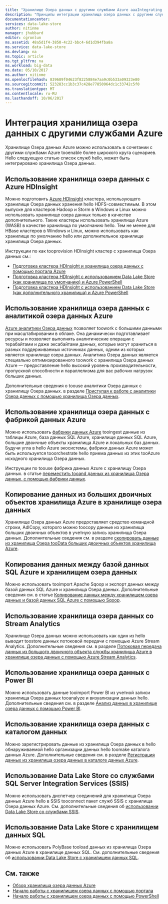 ```yaml
---
title: "Хранилище Озера данных с другими службами Azure aaaIntegrating | Документы Microsoft"
description: "Принципы интеграции хранилища озера данных с другими службами Azure"
documentationcenter: 
services: data-lake-store
author: nitinme
manager: jhubbard
editor: cgronlun
ms.assetid: 48a5d1f4-3850-4c22-bbc4-6d1d394fba8a
ms.service: data-lake-store
ms.devlang: na
ms.topic: article
ms.tgt_pltfrm: na
ms.workload: big-data
ms.date: 05/10/2017
ms.author: nitinme
ms.openlocfilehash: 839689f04623f8225884e7aa9c0b533a09323e80
ms.sourcegitcommit: 523283cc1b3c37c428e77850964dc1c33742c5f0
ms.translationtype: MT
ms.contentlocale: ru-RU
ms.lasthandoff: 10/06/2017
---
```

# <a name="integrating-data-lake-store-with-other-azure-services"></a>Интеграция хранилища озера данных с другими службами Azure
Хранилище Озера данных Azure можно использовать в сочетании с другими службами Azure tooenable более широкого круга сценариев. Hello следующую статью список служб hello, может быть интегрировано хранилища Озера данных.

## <a name="use-data-lake-store-with-azure-hdinsight"></a>Использование хранилища озера данных с Azure HDInsight
Можно подготовить [Azure HDInsight](https://azure.microsoft.com/documentation/learning-paths/hdinsight-self-guided-hadoop-training/) кластера, использующего хранилище Озера данных хранения hello HDFS-совместимым. В этом выпуске для кластеров Hadoop и Storm в Windows и Linux можно использовать хранилище озера данных только в качестве дополнительного. Такие кластеры использовать хранилище Azure (WASB) в качестве хранилища по умолчанию hello. Тем не менее для HBase кластеров в Windows и Linux, можно использовать как хранилище по умолчанию hello или дополнительное хранилище хранилища Озера данных.

Инструкции по как tooprovision HDInsight кластер с хранилища Озера данных см.:

* [Подготовка кластера HDInsight и хранилища озера данных с помощью портала Azure](data-lake-store-hdinsight-hadoop-use-portal.md)
* [Подготовка кластера HDInsight с использованием Data Lake Store (как хранилища по умолчанию) и Azure PowerShell](data-lake-store-hdinsight-hadoop-use-powershell-for-default-storage.md)
* [Подготовка кластера HDInsight с использованием Data Lake Store (как дополнительного хранилища) и Azure PowerShell](data-lake-store-hdinsight-hadoop-use-powershell.md)

## <a name="use-data-lake-store-with-azure-data-lake-analytics"></a>Использование хранилища озера данных с аналитикой озера данных Azure
[Azure аналитики Озера данных](../data-lake-analytics/data-lake-analytics-overview.md) позволяет toowork с большими данными при масштабировании в облаке. Она динамически подготавливает ресурсы и позволяет выполнять аналитические операции с терабайтами и даже эксабайтами данных, которые могут храниться в разных поддерживаемых источниках данных, одним из которых является хранилище озера данных. Аналитика Озера данных является специально оптимизированного toowork с хранилища Озера данных Azure — предоставление hello высокий уровень производительности, пропускной способности и параллелизма для вас рабочих нагрузок больших данных.

Дополнительные сведения о toouse аналитики Озера данных с хранилищу Озера данных. в разделе [Приступая к работе с аналитики Озера данных с помощью хранилища Озера данных](../data-lake-analytics/data-lake-analytics-get-started-portal.md).

## <a name="use-data-lake-store-with-azure-data-factory"></a>Использование хранилища озера данных с фабрикой данных Azure
Можно использовать [фабрики данных Azure](https://azure.microsoft.com/services/data-factory/) tooingest данные из таблицы Azure, база данных SQL Azure, хранилище данных SQL Azure, большие двоичные объекты хранилища Azure и локальных баз данных. Будучи угла в hello Azure экосистемы, фабрики данных Azure может быть используется tooorchestrate hello приема данных из этих tooAzure исходного хранилища Озера данных.

Инструкции по toouse фабрика данных Azure с хранилищу Озера данных. в статье [переместить tooand данных из хранилища Озера данных, с помощью фабрики данных](../data-factory/data-factory-azure-datalake-connector.md).

## <a name="copy-data-from-azure-storage-blobs-into-data-lake-store"></a>Копирование данных из больших двоичных объектов хранилища Azure в хранилище озера данных
Хранилище Озера данных Azure предоставляет средство командной строки, AdlCopy, которого можно toocopy данные из хранилища больших двоичных объектов в учетную запись хранилища Озера данных. Дополнительные сведения см. в разделе [скопировать данные из хранилища Озера tooData больших двоичных объектов хранилища Azure](data-lake-store-copy-data-azure-storage-blob.md).

## <a name="copy-data-between-azure-sql-database-and-data-lake-store"></a>Копирования данных между базой данных SQL Azure и хранилищем озера данных
Можно использовать tooimport Apache Sqoop и экспорт данных между базой данных SQL Azure и хранилища Озера данных. Дополнительные сведения см. в статье [Копирование данных между хранилищем озера данных и базой данных SQL Azure с помощью Sqoop](data-lake-store-data-transfer-sql-sqoop.md).

## <a name="use-data-lake-store-with-stream-analytics"></a>Использование хранилища озера данных со Stream Analytics
Хранилище Озера данных можно использовать как один из hello выводит toostore данных потоковой передачи с помощью Azure Stream Analytics. Дополнительные сведения см. в разделе [Потоковая передача данных из большого двоичного объекта службы хранилища Azure в хранилище озера данных с помощью Azure Stream Analytics](data-lake-store-stream-analytics.md).

## <a name="use-data-lake-store-with-power-bi"></a>Использование хранилища озера данных с Power BI
Можно использовать данные tooimport Power BI из учетной записи хранилища Озера данных tooanalyze и визуализации данных hello. Дополнительные сведения см. в разделе [Анализ данных в хранилище озера данных с помощью Power BI](data-lake-store-power-bi.md).

## <a name="use-data-lake-store-with-data-catalog"></a>Использование хранилища озера данных с каталогом данных
Можно зарегистрировать данные из хранилища Озера данных в hello обнаруживаемой hello организации данных hello toomake каталога данных Azure. Дополнительные сведения см. в разделе [Регистрация данных из хранилища озера данных в каталоге данных Azure](data-lake-store-with-data-catalog.md).

## <a name="use-data-lake-store-with-sql-server-integration-services-ssis"></a>Использование Data Lake Store со службами SQL Server Integration Services (SSIS)
Можно использовать диспетчер соединений для хранилища Озера данных Azure hello в SSIS tooconnect пакет служб SSIS с хранилища Озера данных Azure. См. дополнительные сведения об [использовании Data Lake Store со службами SSIS](https://docs.microsoft.com/sql/integration-services/connection-manager/azure-data-lake-store-connection-manager).

## <a name="use-data-lake-store-with-sql-data-warehouse"></a>Использование Data Lake Store с хранилищем данных SQL
Можно использовать PolyBase tooload данных из хранилища Озера данных Azure в хранилище данных SQL. См. дополнительные сведения об [использовании Data Lake Store с хранилищем данных SQL](../sql-data-warehouse/sql-data-warehouse-load-from-azure-data-lake-store.md).

## <a name="see-also"></a>См. также
* [Обзор хранилища озера данных Azure](data-lake-store-overview.md)
* [Начало работы с хранилищем озера данных с помощью портала](data-lake-store-get-started-portal.md)
* [Начало работы с хранилищем озера данных с помощью PowerShell](data-lake-store-get-started-powershell.md)  

